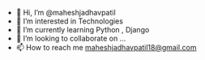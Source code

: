 - 👋 Hi, I’m @maheshjadhavpatil
- 👀 I’m interested in Technologies
- 🌱 I’m currently learning  Python , Django
- 💞️ I’m looking to collaborate on ...
- 📫 How to reach me  maheshjadhavpatil18@gmail.com

<!---
maheshjadhavpatil/maheshjadhavpatil is a ✨ special ✨ repository because its `README.md` (this file) appears on your GitHub profile.
You can click the Preview link to take a look at your changes.
--->
